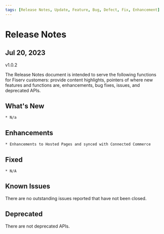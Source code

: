 ```yaml
---
tags: [Release Notes, Update, Feature, Bug, Defect, Fix, Enhancement]
---
```


# Release Notes

## Jul 20, 2023

v1.0.2

The Release Notes document is intended to serve the following functions for Fiserv customers: provide content highlights, pointers of where new features and functions are, enhancements, bug fixes, issues, and deprecated APIs.

## What's New

<!-- Something new that was added or introduced like documents or services -->

    * N/a

## Enhancements

<!-- Description of an improvement or a change -->

    * Enhancements to Hosted Pages and synced with Connected Commerce

## Fixed

    * N/A

<!-- GitHub issue that was fixed. Possible GitHub issue link -->

<!-- Defects fixed in this release include -->

## Known Issues

<!-- A persistent issue that's known and not fixed -->

There are no outstanding issues reported that have not been closed.

## Deprecated

<!-- An endpoint or a payload field regarded as obsolete and best avoided -->

There are not deprecated APIs.
